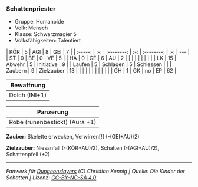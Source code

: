 ### Schattenpriester

- Gruppe: Humanoide
- Volk: Mensch
- Klasse: Schwarzmagier 5
- Volksfähigkeiten: Talentiert

|   KÖR   |  5  |    AGI     |  8  |    GEI     |  7  |
| :-----: | :-: | :--------: | :-: | :--------: | :-: | --- |
|   ST    |  0  |     BE     |  0  |     VE     |  5  |
|   HÄ    |  0  |     GE     |  6  |     AU     |  2  |
|         |     |            |     |            |     |     |
|   LK    | 15  |   Abwehr   |  5  | Initiative |  9  |
| Laufen  |  5  |  Schlagen  |  5  | Schiessen  |     |
| Zaubern |  9  | Zielzauber | 13  |            |     |
|         |     |            |     |            |     |     |
|   GH    |  1  |     GK     | no  |     EP     | 62  |

|  Bewaffnung   |
| :-----------: |
| Dolch (INI+1) |

|           Panzerung            |
| :----------------------------: |
| Robe (runenbestickt) (Aura +1) |

**Zauber:** Skelette erwecken, Verwirren[!] (-(GEI+AU)/2)

**Zielzauber:** Niesanfall (-(KÖR+AU)/2), Schatten (-(AGI+AU)/2), Schattenpfeil (+2)

---

_Fanwerk für [Dungeonslayers](https://www.dungeonslayers.net/) (C) Christian Kennig | Quelle: Die Kinder der Schatten | Lizenz: [CC-BY-NC-SA 4.0](https://creativecommons.org/licenses/by-nc-sa/4.0/deed.de)_
